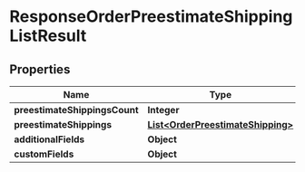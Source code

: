 

# ResponseOrderPreestimateShippingListResult

## Properties

Name | Type | Description | Notes
------------ | ------------- | ------------- | -------------
**preestimateShippingsCount** | **Integer** |  |  [optional]
**preestimateShippings** | [**List&lt;OrderPreestimateShipping&gt;**](OrderPreestimateShipping.md) |  |  [optional]
**additionalFields** | **Object** |  |  [optional]
**customFields** | **Object** |  |  [optional]




